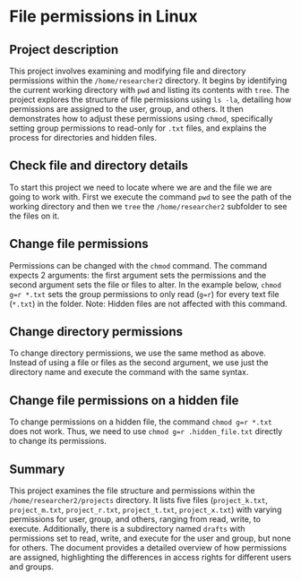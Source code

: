 # File permissions in Linux

## Project description
This project involves examining and modifying file and directory permissions within the `/home/researcher2` directory. It begins by identifying the current working directory with `pwd` and listing its contents with `tree`. The project explores the structure of file permissions using `ls -la`, detailing how permissions are assigned to the user, group, and others. It then demonstrates how to adjust these permissions using `chmod`, specifically setting group permissions to read-only for `.txt` files, and explains the process for directories and hidden files.

## Check file and directory details
To start this project we need to locate where we are and the file we are going to work with. First we execute the command `pwd` to see the path of the working directory and then we `tree` the `/home/researcher2` subfolder to see the files on it.

## Change file permissions
Permissions can be changed with the `chmod` command. The command expects 2 arguments: the first argument sets the permissions and the second argument sets the file or files to alter. In the example below, `chmod g=r *.txt` sets the group permissions to only read (`g=r`) for every text file (`*.txt`) in the folder. Note: Hidden files are not affected with this command.

## Change directory permissions
To change directory permissions, we use the same method as above. Instead of using a file or files as the second argument, we use just the directory name and execute the command with the same syntax.

## Change file permissions on a hidden file
To change permissions on a hidden file, the command `chmod g=r *.txt` does not work. Thus, we need to use `chmod g=r .hidden_file.txt` directly to change its permissions.

## Summary
This project examines the file structure and permissions within the `/home/researcher2/projects` directory. It lists five files (`project_k.txt`, `project_m.txt`, `project_r.txt`, `project_t.txt`, `project_x.txt`) with varying permissions for user, group, and others, ranging from read, write, to execute. Additionally, there is a subdirectory named `drafts` with permissions set to read, write, and execute for the user and group, but none for others. The document provides a detailed overview of how permissions are assigned, highlighting the differences in access rights for different users and groups.

